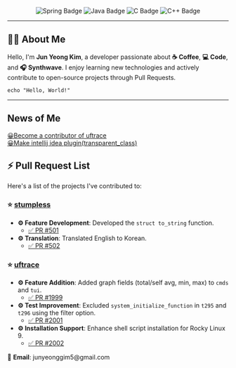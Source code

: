 
<p align="center">
  <img src="https://img.shields.io/badge/Spring-6DB33F?style=for-the-badge&logo=spring&logoColor=white" alt="Spring Badge"/>
  <img src="https://img.shields.io/badge/Java-ED8B00?style=for-the-badge&logo=java&logoColor=white" alt="Java Badge"/>
  <img src="https://img.shields.io/badge/C-00599C?style=for-the-badge&logo=c&logoColor=white" alt="C Badge"/>
  <img src="https://img.shields.io/badge/C++-00599C?style=for-the-badge&logo=C%2B%2B&logoColor=white" alt="C++ Badge">
</p>

---

<h2>🙋‍♀️ About Me</h2>

<p>Hello, I'm <strong>Jun Yeong Kim</strong>, a developer passionate about <strong>☕ Coffee</strong>, <strong>💻 Code</strong>, and <strong>🎧 Synthwave</strong>. I enjoy learning new technologies and actively contribute to open-source projects through Pull Requests.</p>

<pre><code>echo "Hello, World!"
</code></pre>

---

<h2>News of Me</h2>
<a href="https://github.com/namhyung/uftrace/releases/tag/v0.18">😀​Become a contributor of uftrace</a><br>
<a href="https://plugins.jetbrains.com/plugin/28542-transparentclass">😀Make intellij idea plugin(transparent_class)</a>

<h2>⚡ Pull Request List</h2>

<p>Here's a list of the projects I've contributed to:</p>

<h3>⭐ <a href="https://github.com/goatshriek/stumpless">stumpless</a></h3>
<ul>
  <li><strong>⚙️ Feature Development</strong>: Developed the <code>struct to_string</code> function.
    <ul>
      <li><a href="https://github.com/goatshriek/stumpless/pull/501">✅ PR #501</a></li>
    </ul>
  </li>
  <li><strong>⚙️ Translation</strong>: Translated English to Korean.
    <ul>
      <li><a href="https://github.com/goatshriek/stumpless/pull/502">✅ PR #502</a></li>
    </ul>
  </li>
</ul>

<h3>⭐ <a href="https://github.com/namhyung/uftrace">uftrace</a></h3>
<ul>
  <li><strong>⚙️ Feature Addition</strong>: Added graph fields (total/self avg, min, max) to <code>cmds</code> and <code>tui</code>.
    <ul>
      <li><a href="https://github.com/namhyung/uftrace/pull/1999">✅ PR #1999</a></li>
    </ul>
  </li>
  <li><strong>⚙️ Test Improvement</strong>: Excluded <code>system_initialize_function</code> in <code>t295</code> and <code>t296</code> using the filter option.
    <ul>
      <li><a href="https://github.com/namhyung/uftrace/pull/2001">✅ PR #2001</a></li>
    </ul>
  </li>
   <li><strong>⚙️ Installation Support</strong>: Enhance shell script installation for Rocky Linux 9.
    <ul>
      <li><a href="https://github.com/namhyung/uftrace/pull/2002">✅ PR #2002</a></li>
    </ul>
  </li>
</ul>



<p>📧 <strong>Email</strong>: junyeonggim5@gmail.com</p>

